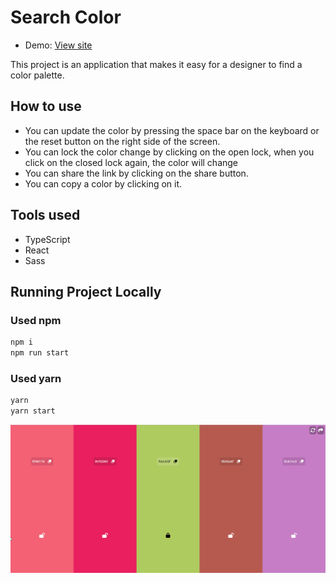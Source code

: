 # Search Color
- Demo: [View site](https://weldone-dev.github.io/search-color/)

This project is an application that makes it easy for a designer to find a color palette.

## How to use
- You can update the color by pressing the space bar on the keyboard or the reset button on the right side of the screen.
- You can lock the color change by clicking on the open lock, when you click on the closed lock again, the color will change
- You can share the link by clicking on the share button.
- You can copy a color by clicking on it.

## Tools used
- TypeScript
- React
- Sass

## Running Project Locally
### Used npm 
```bash
npm i 
npm run start
```
### Used yarn
```bash
yarn
yarn start
```

![](https://github.com/weldone-dev/search-color/blob/main/demo.gif?raw=true)